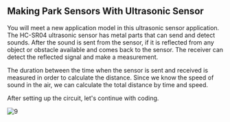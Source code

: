 ## Making Park Sensors With Ultrasonic Sensor

You will meet a new application model in this ultrasonic sensor application. The HC-SR04 ultrasonic sensor has metal parts that can send and detect sounds. After the sound is sent from the sensor, if it is reflected from any object or obstacle available and comes back to the sensor. The receiver can detect the reflected signal and make a measurement.

The duration between the time when the sensor is sent and received is measured in order to calculate the distance. Since we know the speed of sound in the air, we can calculate the total distance by time and speed. 

After setting up the circuit, let's continue with coding.



![9](https://user-images.githubusercontent.com/111511331/190998541-02331fca-d327-4dd1-93eb-692562af8778.png)

